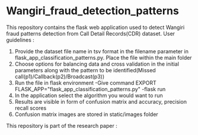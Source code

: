 # Wangiri_fraud_detection_patterns
This repository contains the flask web application used to detect Wangiri fraud patterns detection from Call Detail Records(CDR) dataset. 
User guidelines :
1. Provide the dataset file name in tsv format in the filename parameter in flask_app_classification_patterns.py. Place the file within the main folder
2. Choose options for balancing data and cross validation in the initial parameters along with the pattern to be identified(Missed call(p1)/Callback(p2)/Broadcast(p3))
4. Run the file in flask environment
   -Give command EXPORT FLASK_APP="flask_app_classification_patterns.py"
   -flask run
5. In the application select the algorithm you would want to run
6. Results are visible in form of confusion matrix and accuracy, precision recall scores
7. Confusion matrix images are stored in static/images folder

This repository is part of the research  paper :  
